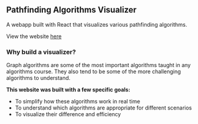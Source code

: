 ## Pathfinding Algorithms Visualizer

A webapp built with React that visualizes various pathfinding algorithms.

View the website [here](https://kayhantejani.github.io/Pathfinding-Visualizer/)

### Why build a visualizer?

Graph algorithms are some of the most important algorithms taught in any algorithms course. They also tend to be some of the more challenging algorithms to understand.

**This website was built with a few specific goals:**

* To simplify how these algorithms work in real time
* To understand which algorithms are appropriate for different scenarios
* To visualize their difference and efficiency
